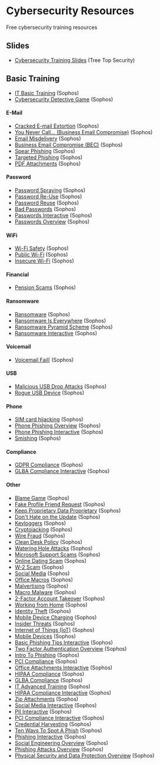 # Cybersecurity Resources
Free cybersecurity training resources

## Slides
- [Cybersecurity Training Slides](https://www.treetopsecurity.com/slides) (Tree Top Security)

## Basic Training
- [IT Basic Training](https://staysafe.sophos.com/course/it-basic-training_en/) (Sophos)
- [Cybersecurity Detective Game](https://staysafe.sophos.com/course/detective-game_en/) (Sophos)

#### E-Mail
- [Cracked E-mail Extortion](https://staysafe.sophos.com/course/cracked-e-mail-extortion-ninjio-c4e4_en-us/) (Sophos)
- [You Never Call... (Business Email Compromise)](https://staysafe.sophos.com/course/you-never-call-business-email-compromise-ninjio-401_en-us/) (Sophos)
- [Email Misdelivery](https://staysafe.sophos.com/course/ninjio-212_en/) (Sophos)
- [Business Email Compromise (BEC)](https://staysafe.sophos.com/course/ninjio-208_en/) (Sophos)
- [Spear Phishing](https://staysafe.sophos.com/course/ninjio-104_en/) (Sophos)
- [Targeted Phishing](https://staysafe.sophos.com/course/ninjio-207_en/) (Sophos)
- [PDF Attachments](https://staysafe.sophos.com/course/ninjio-310_en/) (Sophos)

#### Password
- [Password Spraying](https://staysafe.sophos.com/course/password-spraying-ninjio-c4e5_en-us/) (Sophos)
- [Password Re-Use](https://staysafe.sophos.com/course/password-re-use-ninjio-312_en-us/) (Sophos)
- [Password Reuse](https://staysafe.sophos.com/course/ninjio-105_en/) (Sophos)
- [Bad Passwords](https://staysafe.sophos.com/course/ninjio-206_en/) (Sophos)
- [Passwords Interactive](https://staysafe.sophos.com/course/passwords-interactive_en/) (Sophos)
- [Passwords Overview](https://staysafe.sophos.com/course/passwords-overview_en/) (Sophos)

#### WiFi
- [Wi-Fi Safety](https://staysafe.sophos.com/course/ninjio-309_en/) (Sophos)
- [Public Wi-Fi](https://staysafe.sophos.com/course/ninjio-109_en/) (Sophos)
- [Insecure Wi-Fi](https://staysafe.sophos.com/course/wi-phishing-overview_en/) (Sophos)

#### Financial
- [Pension Scams](https://staysafe.sophos.com/course/ninjio-209_en/) (Sophos)

#### Ransomware
- [Ransomware](https://staysafe.sophos.com/course/ninjio-106_en/) (Sophos)
- [Ransomware Is Everywhere](https://staysafe.sophos.com/course/ninjio-306_en/) (Sophos)
- [Ransomware Pyramid Scheme](https://staysafe.sophos.com/course/ninjio-205_en/) (Sophos)
- [Ransomware Interactive](https://staysafe.sophos.com/course/ransomware-interactive_en/) (Sophos)

#### Voicemail
- [Voicemail Fail](https://staysafe.sophos.com/course/voicemail-fail-ninjio-c4e10_en-us/)[ (Sophos)

#### USB
- [Malicious USB Drop Attacks](https://staysafe.sophos.com/course/malicious-usb-drop-attacks-ninjio-c4e9_en-us/) (Sophos)
- [Rogue USB Device](https://staysafe.sophos.com/course/ninjio-101_en/) (Sophos)

#### Phone
- [SIM card hijacking](https://staysafe.sophos.com/course/sim-card-hijacking-ninjio-c4e8_en-us/) (Sophos)
- [Phone Phishing Overview](https://staysafe.sophos.com/course/phone-phishing-overview_en/) (Sophos)
- [Phone Phishing Interactive](https://staysafe.sophos.com/course/phone-phishing-interactive_en/) (Sophos)
- [Smishing](https://staysafe.sophos.com/course/ninjio-303_en/) (Sophos)

#### Compliance
- [GDPR Compliance](https://staysafe.sophos.com/course/gdpr-compliance_en/) (Sophos)
- [GLBA Compliance Interactive](https://staysafe.sophos.com/course/glba-compliance-interactive_en/) (Sophos)

#### Other
- [Blame Game](https://staysafe.sophos.com/course/blame-game-ninjio-c4e7_en-us/) (Sophos)
- [Fake Profile Friend Request](https://staysafe.sophos.com/course/fake-profile-friend-request-ninjio-c4e6_en-us/) (Sophos)
- [Keep Proprietary Data Proprietary](https://staysafe.sophos.com/course/keep-proprietary-data-proprietary-ninjio-403_en-us/) (Sophos)
- [Don't Hate on the Update](https://staysafe.sophos.com/course/dont-hate-on-the-update-ninjio-402_en-us/) (Sophos)
- [Keyloggers](https://staysafe.sophos.com/course/ninjio-311_en/) (Sophos)
- [Cryptojacking](https://staysafe.sophos.com/course/ninjio-308_en/) (Sophos)
- [Wire Fraud](https://staysafe.sophos.com/course/ninjio-202_en/) (Sophos)
- [Clean Desk Policy](https://staysafe.sophos.com/course/ninjio-201_en/) (Sophos)
- [Watering Hole Attacks](https://staysafe.sophos.com/course/ninjio-112_en/) (Sophos)
- [Microsoft Support Scams](https://staysafe.sophos.com/course/ninjio-111_en/) (Sophos)
- [Online Dating Scam](https://staysafe.sophos.com/course/ninjio-108_en/) (Sophos)
- [W-2 Scam](https://staysafe.sophos.com/course/ninjio-107_en/) (Sophos)
- [Social Media](https://staysafe.sophos.com/course/ninjio-102_en/) (Sophos)
- [Office Macros](https://staysafe.sophos.com/course/ninjio-103_en/) (Sophos)
- [Malvertising](https://staysafe.sophos.com/course/ninjio-307_en/) (Sophos)
- [Macro Malware](https://staysafe.sophos.com/course/ninjio-305_en/) (Sophos)
- [2-Factor Account Takeover](https://staysafe.sophos.com/course/ninjio-304_en/) (Sophos)
- [Working from Home](https://staysafe.sophos.com/course/ninjio-302_en/) (Sophos)
- [Identity Theft](https://staysafe.sophos.com/course/ninjio-301_en/) (Sophos)
- [Mobile Device Charging](https://staysafe.sophos.com/course/ninjio-211_en/) (Sophos)
- [Insider Threats](https://staysafe.sophos.com/course/ninjio-210_en/) (Sophos)
- [Internet of Things (IoT)](https://staysafe.sophos.com/course/ninjio-204_en/) (Sophos)
- [Mobile Devices](https://staysafe.sophos.com/course/ninjio-203_en/) (Sophos)
- [Basic Phishing Tips Interactive](https://staysafe.sophos.com/course/basic-phishing-tips-interactive_en/) (Sophos)
- [Two Factor Authentication Overview](https://staysafe.sophos.com/course/two-factor-authentication-overview_en/) (Sophos)
- [Intro To Phishing](https://staysafe.sophos.com/course/intro-to-phishing_en/) (Sophos)
- [PCI Compliance](https://staysafe.sophos.com/course/pci-compliance_en/) (Sophos)
- [Office Attachments Interactive](https://staysafe.sophos.com/course/office-attachments-interactive_en/) (Sophos)
- [HIPAA Compliance](https://staysafe.sophos.com/course/hipaa-compliance_en/) (Sophos)
- [GLBA Compliance](https://staysafe.sophos.com/course/glba-compliance_en/) (Sophos)
- [IT Advanced Training](https://staysafe.sophos.com/course/it-advanced-training_en/) (Sophos)
- [HIPAA Compliance Interactive](https://staysafe.sophos.com/course/hipaa-compliance-interactive_en/) (Sophos)
- [Zip Attachments](https://staysafe.sophos.com/course/zip-attachments-interactive_en/) (Sophos)
- [Social Media Interactive](https://staysafe.sophos.com/course/social-media-interactive_en/) (Sophos)
- [PII Interactive](https://staysafe.sophos.com/course/pii-interactive_en/) (Sophos)
- [PCI Compliance Interactive](https://staysafe.sophos.com/course/pci-compliance-interactive_en/) (Sophos)
- [Credential Harvesting](https://staysafe.sophos.com/course/credential-harvesting-interactive_en/) (Sophos)
- [Ten Ways To Spot A Phish](https://staysafe.sophos.com/course/ten-ways-to-spot-a-phish/) (Sophos)
- [Phishing Interactive](https://staysafe.sophos.com/course/phishing-interactive_en/) (Sophos)
- [Social Engineering Overview](https://staysafe.sophos.com/course/social-engineering-overview_en/) (Sophos)
- [Phishing Attacks Overview](https://staysafe.sophos.com/course/phishing-attacks-overview_en/) (Sophos)
- [Physical Security and Data Protection Overview](https://staysafe.sophos.com/course/physical-security-and-data-protection-overview_en/) (Sophos)


